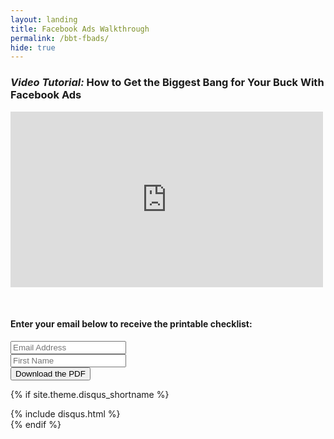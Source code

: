 ```yaml
---
layout: landing
title: Facebook Ads Walkthrough
permalink: /bbt-fbads/
hide: true
---
```


<div class="container-fluid">
            <div id="invite-header" class="row">
            <h3><em>Video Tutorial:</em> How to Get the Biggest Bang for Your Buck With Facebook Ads</h3>
            </div>

<article>
<div class="vid-wrapper">
<iframe src="https://player.vimeo.com/video/135993266?title=0&byline=0&portrait=0" width="500" height="281" frameborder="0" webkitallowfullscreen mozallowfullscreen allowfullscreen></iframe>
</div>

&nbsp;

  <div class="yellow-subscribe">
  <h4>Enter your email below to receive the printable checklist:</h4>
         <!-- Begin MailChimp Signup Form -->
<div id="mc_embed_signup" class="horizontal">
<form action="//persuasiveblog.us2.list-manage.com/subscribe/post?u=75b9df90ac1215bc15b44301c&amp;id=d70844b4d1" method="post" id="mc-embedded-subscribe-form" name="mc-embedded-subscribe-form" class="validate" target="_blank" novalidate>
    <div id="mc_embed_signup_scroll">
<div class="mc-field-group">
	<input type="email" value="" name="EMAIL" class="required email" id="mce-EMAIL" placeholder="Email Address">
</div>
        <div class="clear"></div>
<div class="mc-field-group">
	<input type="text" value="" name="FNAME" class="required" id="mce-FNAME" placeholder="First Name">
</div>
	<div id="mce-responses" class="clear">
		<div class="response" id="mce-error-response" style="display:none"></div>
		<div class="response" id="mce-success-response" style="display:none"></div>
	</div>    <!-- real people should not fill this in and expect good things - do not remove this or risk form bot signups-->
    <div style="position: absolute; left: -5000px;"><input type="text" name="b_75b9df90ac1215bc15b44301c_da4fddc829" tabindex="-1" value=""></div>
    <div class="clear"><input type="submit" value="Download the PDF" name="subscribe" id="mc-embedded-subscribe" class="button"></div>
    </div>
</form>
</div>
<!--End mc_embed_signup-->
</div>

</article>


<!-- Disqus -->
{% if site.theme.disqus_shortname %}
<div class="comments">
  {% include disqus.html %}
</div>
{% endif %}
</div>